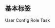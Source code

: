 <script>
  import {defineComponent, ref} from 'vue'
  export default defineComponent({
    setup(){
      return{
        
      }
    },
  })
</script>
## 基本标签

<el-tabs type="border-card">
  <el-tab-pane label="User">User</el-tab-pane>
  <el-tab-pane label="Config">Config</el-tab-pane>
  <el-tab-pane label="Role">Role</el-tab-pane>
  <el-tab-pane label="Task">Task</el-tab-pane>
</el-tabs>
